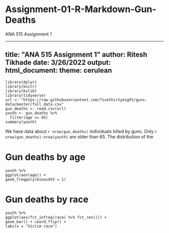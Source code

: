 # Assignment-01-R-Markdown-Gun-Deaths
ANA 515 Assignment 1

---
title: "ANA 515 Assignment 1"
author: Ritesh Tikhade
date: 3/26/2022
output: 
  html_document:
  theme: cerulean
---
```{r setup, include = FALSE}
library(dplyr)
library(knitr)
library(bslib)
library(tidyverse)
url <- "https://raw.githubusercontent.com/fivethirtyeight/guns-data/master/full_data.csv"
gun_deaths <- read.csv(url)
youth <- gun_deaths %>% 
  filter(age <= 65)
summary(youth)
```
We have data about `r nrow(gun_deaths)` individuals killed by guns. Only `r nrow(gun_deaths)-nrow(youth)` are older than 65. The distribution of the 

# Gun deaths by age 
```{r youth-dist, echo = FALSE} 
youth %>% 
ggplot(aes(age)) + 
geom_freqpoly(binwidth = 1)
```
# Gun deaths by race 
```{r race-dist, echo = FALSE} 
youth %>% 
ggplot(aes(fct_infreq(race) %>% fct_rev())) + 
geom_bar() + coord_flip() + 
labs(x = "Victim race") 
```

